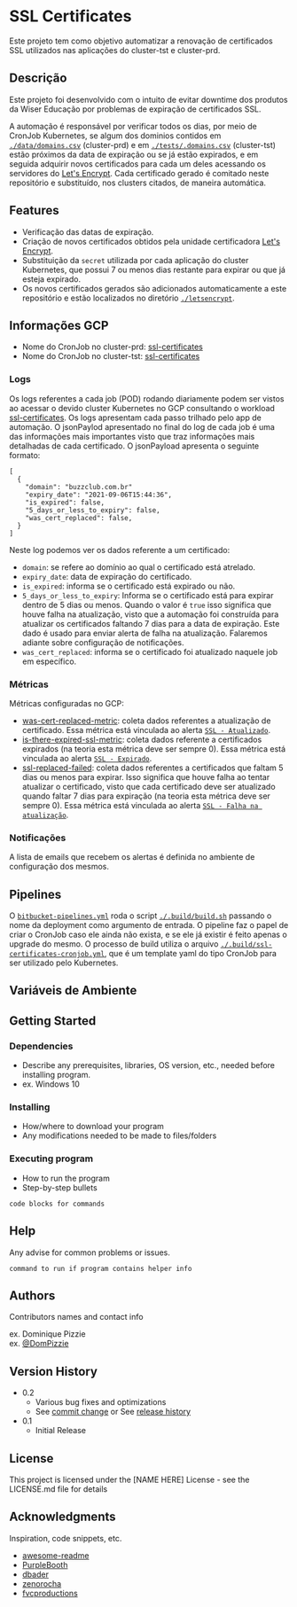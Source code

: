 # SSL Certificates

Este projeto tem como objetivo automatizar a renovação de certificados SSL utilizados nas aplicações do cluster-tst e cluster-prd.

## Descrição

Este projeto foi desenvolvido com o intuito de evitar downtime dos produtos da Wiser Educação por problemas de expiração de certificados SSL.

A automação é responsável por verificar todos os dias, por meio de CronJob Kubernetes, se algum dos dominios contidos em [```./data/domains.csv```](https://bitbucket.org/wisereducacao/ssl-certificates/src/master/data/domains.csv) (cluster-prd) e em [```./tests/.domains.csv```](https://bitbucket.org/wisereducacao/ssl-certificates/src/master/tests/.domains.csv) (cluster-tst) estão próximos da data de expiração ou se já estão expirados, e em seguida adquirir novos certificados para cada um deles acessando os servidores do [Let's Encrypt](https://letsencrypt.org/). Cada certificado gerado é comitado neste repositório e substituído, nos clusters citados, de maneira automática.

## Features

* Verificação das datas de expiração.
* Criação de novos certificados obtidos pela unidade certificadora [Let's Encrypt](https://letsencrypt.org/).
* Substituição da ```secret``` utilizada por cada aplicação do cluster Kubernetes, que possui 7 ou menos dias restante para expirar ou que já esteja expirado.
* Os novos certificados gerados são adicionados automaticamente a este repositório e estão localizados no diretório [```./letsencrypt```](https://bitbucket.org/wisereducacao/ssl-certificates/src/master/letsencrypt/).

## Informações GCP

* Nome do CronJob no cluster-prd: [ssl-certificates](https://console.cloud.google.com/kubernetes/CronJob/us-central1/cluster-prd/default/ssl-certificates/details?project=wiseup-102030&pageState=(%22savedViews%22:(%22i%22:%221b8adbfc7809424d9c067661a01816bf%22,%22c%22:%5B%22gke%2Fus-central1%2Fcluster-prd%22%5D,%22n%22:%5B%5D)))
* Nome do CronJob no cluster-tst: [ssl-certificates](https://console.cloud.google.com/kubernetes/CronJob/us-central1-a/cluster-tst/default/ssl-certificates/details?project=wiseup-102030&pageState=(%22savedViews%22:(%22i%22:%221b8adbfc7809424d9c067661a01816bf%22,%22c%22:%5B%22gke%2Fus-central1-a%2Fcluster-tst%22%5D,%22n%22:%5B%5D)))
### Logs

Os logs referentes a cada job (POD) rodando diariamente podem ser vistos ao acessar o devido cluster Kubernetes no GCP consultando o workload [ssl-certificates](https://console.cloud.google.com/kubernetes/CronJob/us-central1/cluster-prd/default/ssl-certificates/details?project=wiseup-102030&pageState=(%22savedViews%22:(%22i%22:%221b8adbfc7809424d9c067661a01816bf%22,%22c%22:%5B%22gke%2Fus-central1%2Fcluster-prd%22%5D,%22n%22:%5B%5D))).
Os logs apresentam cada passo trilhado pelo app de automação.
O jsonPaylod apresentado no final do log de cada job é uma das informações mais importantes visto que traz informações mais detalhadas de cada certificado. O jsonPayload apresenta o seguinte formato:

```
[
  {
    "domain": "buzzclub.com.br"
    "expiry_date": "2021-09-06T15:44:36",
    "is_expired": false,
    "5_days_or_less_to_expiry": false,
    "was_cert_replaced": false,
  }
]
```
Neste log podemos ver os dados referente a um certificado:

* ```domain```: se refere ao domínio ao qual o certificado está atrelado.
* ```expiry_date```: data de expiração do certificado.
* ```is_expired```: informa se o certificado está expirado ou não.
* ```5_days_or_less_to_expiry```: Informa se o certificado está para expirar dentro de 5 dias ou menos. Quando o valor é ```true``` isso significa que houve falha na atualização, visto que a automação foi construída para atualizar os certificados faltando 7 dias para a data de expiração. Este dado é usado para enviar alerta de falha na atualização. Falaremos adiante sobre configuração de notificações.
* ```was_cert_replaced```: informa se o certificado foi atualizado naquele job em específico.

### Métricas

Métricas configuradas no GCP:

* [was-cert-replaced-metric](https://console.cloud.google.com/logs/metrics?project=wiseup-102030): coleta dados referentes a atualização de certificado. Essa métrica está vinculada ao alerta [```SSL - Atualizado```](https://console.cloud.google.com/monitoring/alerting/policies/3457280891500976040?project=wiseup-102030).
* [is-there-expired-ssl-metric](https://console.cloud.google.com/logs/metrics?project=wiseup-102030): coleta dados referente a certificados expirados (na teoria esta métrica deve ser sempre 0). Essa métrica está vinculada ao alerta [```SSL - Expirado```](https://console.cloud.google.com/monitoring/alerting/policies/12911683693827560920?project=wiseup-102030).
* [ssl-replaced-failed](https://console.cloud.google.com/logs/metrics?project=wiseup-102030): coleta dados referentes a certificados que faltam 5 dias ou menos para expirar. Isso significa que houve falha ao tentar atualizar o certificado, visto que cada certificado deve ser atualizado quando faltar 7 dias para expiração (na teoria esta métrica deve ser sempre 0). Essa métrica está vinculada ao alerta [```SSL - Falha na atualização```](https://console.cloud.google.com/monitoring/alerting/policies/1567324046487602294?project=wiseup-102030).
### Notificações

A lista de emails que recebem os alertas é definida no ambiente de configuração dos mesmos.
## Pipelines

O [```bitbucket-pipelines.yml```](https://bitbucket.org/wisereducacao/ssl-certificates/src/master/bitbucket-pipelines.yml) roda o script [```./.build/build.sh```](https://bitbucket.org/wisereducacao/ssl-certificates/src/master/.build/build.sh/) passando o nome da deployment como argumento de entrada.
O pipeline faz o papel de criar o CronJob caso ele ainda não exista, e se ele já existir é feito apenas o upgrade do mesmo.
O processo de build utiliza o arquivo [```./.build/ssl-certificates-cronjob.yml```](https://bitbucket.org/wisereducacao/ssl-certificates/src/master/.build/ssl-certificates-cronjob.yml), que é um template yaml do tipo CronJob para ser utilizado pelo Kubernetes.

## Variáveis de Ambiente

## Getting Started

### Dependencies

* Describe any prerequisites, libraries, OS version, etc., needed before installing program.
* ex. Windows 10

### Installing

* How/where to download your program
* Any modifications needed to be made to files/folders

### Executing program

* How to run the program
* Step-by-step bullets
```
code blocks for commands
```

## Help

Any advise for common problems or issues.
```
command to run if program contains helper info
```

## Authors

Contributors names and contact info

ex. Dominique Pizzie  
ex. [@DomPizzie](https://twitter.com/dompizzie)

## Version History

* 0.2
    * Various bug fixes and optimizations
    * See [commit change]() or See [release history]()
* 0.1
    * Initial Release

## License

This project is licensed under the [NAME HERE] License - see the LICENSE.md file for details

## Acknowledgments

Inspiration, code snippets, etc.
* [awesome-readme](https://github.com/matiassingers/awesome-readme)
* [PurpleBooth](https://gist.github.com/PurpleBooth/109311bb0361f32d87a2)
* [dbader](https://github.com/dbader/readme-template)
* [zenorocha](https://gist.github.com/zenorocha/4526327)
* [fvcproductions](https://gist.github.com/fvcproductions/1bfc2d4aecb01a834b46)